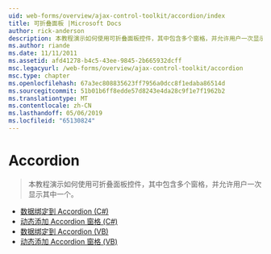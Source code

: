 ```yaml
---
uid: web-forms/overview/ajax-control-toolkit/accordion/index
title: 可折叠面板 |Microsoft Docs
author: rick-anderson
description: 本教程演示如何使用可折叠面板控件，其中包含多个窗格，并允许用户一次显示其中一个。
ms.author: riande
ms.date: 11/11/2011
ms.assetid: afd41278-b4c5-43ee-9845-2b665932dcff
msc.legacyurl: /web-forms/overview/ajax-control-toolkit/accordion
msc.type: chapter
ms.openlocfilehash: 67a3ec808835623ff7956a0dcc8f1edaba86514d
ms.sourcegitcommit: 51b01b6ff8edde57d8243e4da28c9f1e7f1962b2
ms.translationtype: MT
ms.contentlocale: zh-CN
ms.lasthandoff: 05/06/2019
ms.locfileid: "65130824"
---
```

# <a name="accordion"></a>Accordion

> 本教程演示如何使用可折叠面板控件，其中包含多个窗格，并允许用户一次显示其中一个。

- [数据绑定到 Accordion (C#)](databinding-to-an-accordion-cs.md)
- [动态添加 Accordion 窗格 (C#)](dynamically-adding-an-accordion-pane-cs.md)
- [数据绑定到 Accordion (VB)](databinding-to-an-accordion-vb.md)
- [动态添加 Accordion 窗格 (VB)](dynamically-adding-an-accordion-pane-vb.md)
